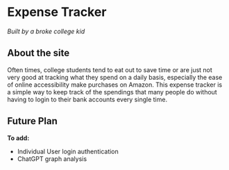 # Expense Tracker

*Built by a broke college kid* 

## About the site
Often times, college students tend to eat out to save time or are just not very good at tracking what they spend on a daily basis, especially the ease of online accessibility make purchases on Amazon. This expense tracker is a simple way to keep track of the spendings that many people do without having to login to their bank accounts every single time. 

## Future Plan

**To add:**
- Individual User login authentication
- ChatGPT graph analysis
